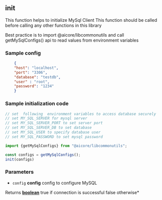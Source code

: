 <!-- Generated by documentation.js. Update this documentation by updating the source code. -->

## init

This function helps to initialize MySql Client
This function should be called before calling any other functions in this library

Best practice is to import @aicore/libcommonutils and call getMySqlConfigs() api to read values from
environment variables

### Sample config

```json
    {
    "host": "localhost",
    "port": "3306",
    "database": "testdb",
    "user" : "root",
    "password": "1234"
    }
```

### Sample initialization code

```javascript
// set  following  environment variables to access database securely
// set MY_SQL_SERVER for mysql server
// set MY_SQL_SERVER_PORT to set server port
// set MY_SQL_SERVER_DB to set database
// set MY_SQL_USER to specify database user
// set MY_SQL_PASSWORD to set mysql password

import {getMySqlConfigs} from "@aicore/libcommonutils";

const configs = getMySqlConfigs();
init(configs)

```

### Parameters

*   `config` **config** config to configure MySQL

Returns **[boolean][1]** true if connection is successful false otherwise*

[1]: https://developer.mozilla.org/docs/Web/JavaScript/Reference/Global_Objects/Boolean
